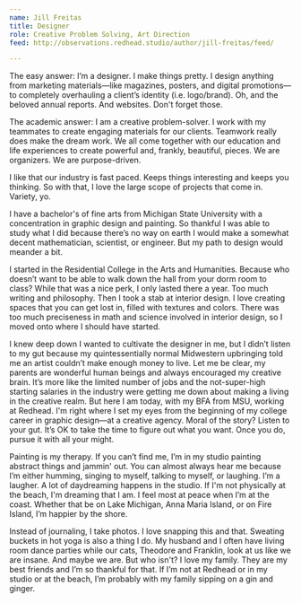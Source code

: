```yaml
---
name: Jill Freitas
title: Designer
role: Creative Problem Solving, Art Direction
feed: http://observations.redhead.studio/author/jill-freitas/feed/

---
```


The easy answer: I’m a designer. I make things pretty. I design anything from marketing materials—like magazines, posters, and digital promotions—to completely overhauling a client’s identity (i.e. logo/brand). Oh, and the beloved annual reports. And websites. Don't forget those. 

The academic answer: I am a creative problem-solver. I work with my teammates to create engaging materials for our clients. Teamwork really does make the dream work. We all come together with our education and life experiences to create powerful and, frankly, beautiful, pieces. We are organizers. We are purpose-driven.

I like that our industry is fast paced. Keeps things interesting and keeps you thinking. So with that, I love the large scope of projects that come in. Variety, yo.

I have a bachelor's of fine arts from Michigan State University with a concentration in graphic design and painting. So thankful I was able to study what I did because there’s no way on earth I would make a somewhat decent mathematician, scientist, or engineer. But my path to design would meander a bit. 

I started in the Residential College in the Arts and Humanities. Because who doesn’t want to be able to walk down the hall from your dorm room to class? While that was a nice perk, I only lasted there a year. Too much writing and philosophy. Then I took a stab at interior design. I love creating spaces that you can get lost in, filled with textures and colors. There was too much preciseness in math and science involved in interior design, so I moved onto where I should have started.

I knew deep down I wanted to cultivate the designer in me, but I didn’t listen to my gut because my quintessentially normal Midwestern upbringing told me an artist couldn’t make enough money to live. Let me be clear, my parents are wonderful human beings and always encouraged my creative brain. It’s more like the limited number of jobs and the not-super-high starting salaries in the industry were getting me down about making a living in the creative realm. But here I am today, with my BFA from MSU, working at Redhead. I'm right where I set my eyes from the beginning of my college career in graphic design—at a creative agency. Moral of the story? Listen to your gut. It’s OK to take the time to figure out what you want. Once you do, pursue it with all your might.

Painting is my therapy. If you can’t find me, I’m in my studio painting abstract things and jammin' out. You can almost always hear me because I’m either humming, singing to myself, talking to myself, or laughing. I’m a laugher. A lot of daydreaming happens in the studio. If I'm not physically at the beach, I'm dreaming that I am. I feel most at peace when I’m at the coast. Whether that be on Lake Michigan, Anna Maria Island, or on Fire Island, I’m happier by the shore.

Instead of journaling, I take photos. I love snapping this and that. Sweating buckets in hot yoga is also a thing I do. My husband and I often have living room dance parties while our cats, Theodore and Franklin, look at us like we are insane. And maybe we are. But who isn't? I love my family. They are my best friends and I’m so thankful for that. If I’m not at Redhead or in my studio or at the beach, I’m probably with my family sipping on a gin and ginger. 
